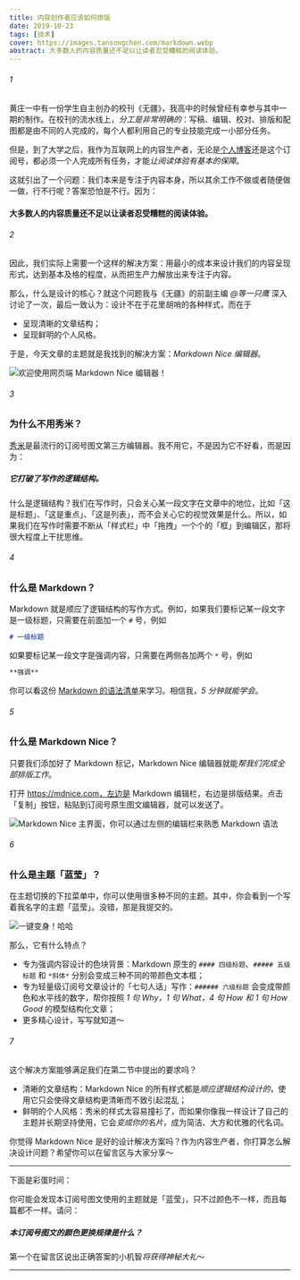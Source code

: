 ```yaml
---
title: 内容创作者应该如何排版
date: 2019-10-23
tags: [技术]
cover: https://images.tansongchen.com/markdown.webp
abstract: 大多数人的内容质量还不足以让读者忍受糟糕的阅读体验。
---
```


###### 1

黄庄一中有一份学生自主创办的校刊《无疆》，我高中的时候曾经有幸参与其中一期的制作。在校刊的流水线上，*分工是非常明确的*：写稿、编辑、校对、排版和配图都是由不同的人完成的，每个人都利用自己的专业技能完成一小部分任务。

但是，到了大学之后，我作为互联网上的内容生产者，无论是[个人博客](https://tansongchen.com)还是这个订阅号，都必须一个人完成所有任务，才能*让阅读体验有基本的保障*。

这就引出了一个问题：我们本来是专注于内容本身，所以其余工作不做或者随便做一做，行不行呢？答案恐怕是不行。因为：

#### 大多数人的内容质量还不足以让读者忍受糟糕的阅读体验。

###### 2

因此，我们实际上需要一个这样的解决方案：用最小的成本来设计我们的内容呈现形式，达到基本及格的程度，从而把生产力解放出来专注于内容。

那么，什么是设计的核心？就这个问题我与《无疆》的前副主编 *@等一只鹰* 深入讨论了一次，最后一致认为：设计不在于花里胡哨的各种样式，而在于

- <span>呈现清晰的文章结构；</span>
- <span>呈现鲜明的个人风格。</span>

于是，今天文章的主题就是我找到的解决方案：*Markdown Nice 编辑器*。

![欢迎使用网页端 Markdown Nice 编辑器！](http://img.candobear.com/2019-10-07-012.001.jpeg)

###### 3

### 为什么不用秀米？

[秀米](https://xiumi.us)是最流行的订阅号图文第三方编辑器。我不用它，不是因为它不好看，而是因为：

##### 它打破了写作的逻辑结构。

什么是逻辑结构？我们在写作时，只会关心某一段文字在文章中的地位，比如「这是标题」、「这是重点」、「这是列表」，而不会关心它的视觉效果是什么。所以，如果我们在写作时需要不断从「样式栏」中「拖拽」一个个的「框」到编辑区，那将很大程度上干扰思维。

###### 4

### 什么是 Markdown？

Markdown 就是顺应了逻辑结构的写作方式。例如，如果我们要标记某一段文字是一级标题，只需要在前面加一个 `#` 号，例如

```markdown
# 一级标题
```

如果要标记某一段文字是强调内容，只需要在两侧各加两个 `*` 号，例如

```markdown
**强调**
```

你可以看这份 [Markdown 的语法清单](https://juejin.im/post/5ad6e09e518825557b4d451c)来学习。相信我，*5 分钟就能学会*。

###### 5

### 什么是 Markdown Nice？

只要我们添加好了 Markdown 标记，Markdown Nice 编辑器就能*帮我们完成全部排版工作*。

打开 https://mdnice.com，左边是 Markdown 编辑栏，右边是排版结果。点击「复制」按钮，粘贴到订阅号原生图文编辑器，就可以发送了。

![Markdown Nice 主界面，你可以通过左侧的编辑栏来熟悉 Markdown 语法](http://img.candobear.com/2019-10-07-163622.png)

###### 6

### 什么是主题「蓝莹」？

在主题切换的下拉菜单中，你可以使用很多种不同的主题。其中，你会看到一个写着我名字的主题「蓝莹」。没错，那是我提交的。

![一键变身！哈哈](http://img.candobear.com/2019-10-07-163148.png)

那么，它有什么特点？

- <span>专为强调内容设计的色块背景：Markdown 原生的 `#### 四级标题`、`##### 五级标题` 和 `*斜体*` 分别会变成三种不同的带颜色文本框；</span>
- <span>专为轻量级订阅号文章设计的「七句人话」写作：`###### 六级标题` 会变成带颜色和水平线的数字，帮你按照 *1 句 Why，1 句 What，4 句 How 和 1 句 How Good* 的模型结构化文章；</span>
- <span>更多精心设计，写写就知道～</span>

###### 7

这个解决方案能够满足我们在第二节中提出的要求吗？

- <span>清晰的文章结构：Markdown Nice 的所有样式都是*顺应逻辑结构设计的*，使用它只会使得文章结构更清晰而不致引起混乱；</span>
- <span>鲜明的个人风格：秀米的样式太容易撞衫了，而如果你像我一样设计了自己的主题并长期坚持使用，它会*变成你的名片*，成为简洁、大方和优雅的代名词。</span>

你觉得 Markdown Nice 是好的设计解决方案吗？作为内容生产者，你打算怎么解决设计问题？希望你可以在留言区与大家分享～

---

下面是彩蛋时间：

你可能会发现本订阅号图文使用的主题就是「蓝莹」，只不过颜色不一样，而且每篇都不一样。请问：

##### 本订阅号图文的颜色更换规律是什么？

第一个在留言区说出正确答案的小机智*将获得神秘大礼*～

---


